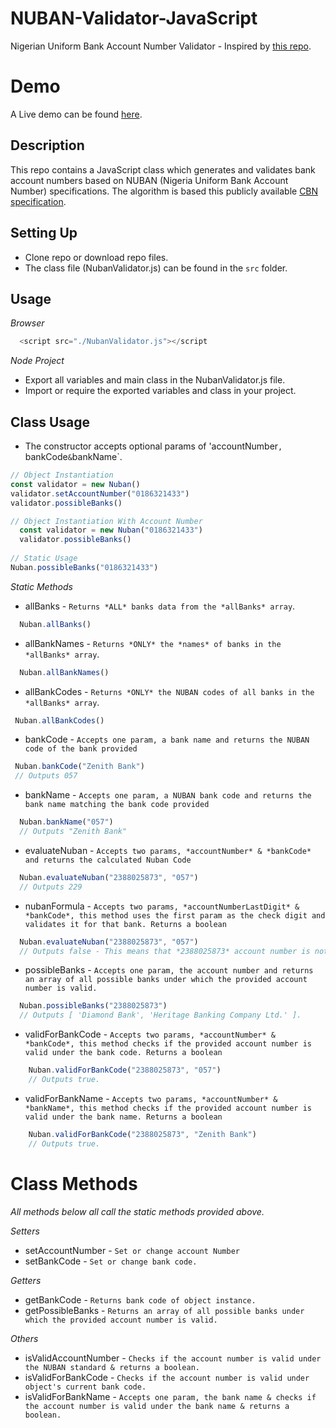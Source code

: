 # NUBAN-Validator-JavaScript
Nigerian Uniform Bank Account Number Validator - Inspired by <a href="https://github.com/Zifah/Nigeria-Bank-Account-NUBAN-Algorithm">this repo</a>.

# Demo
A Live demo can be found [here](https://nuban-validator.netlify.app/).

## Description
This repo contains a JavaScript class which generates and validates bank account numbers based on NUBAN (Nigeria Uniform Bank Account Number) specifications. The algorithm is based this publicly available <a href="https://www.cbn.gov.ng/OUT/2011/CIRCULARS/BSPD/NUBAN%20PROPOSALS%20V%200%204-%2003%2009%202010.PDF">CBN specification</a>.

## Setting Up
  - Clone repo or download repo files.
  - The class file (NubanValidator.js) can be found in the `src` folder.

## Usage

_Browser_

```js
  <script src="./NubanValidator.js"></script
```

_Node Project_

  - Export all variables and main class in the NubanValidator.js file.
  - Import or require the exported variables and class in your project.

## Class Usage
  - The constructor accepts optional params of 'accountNumber`, `bankCode` & `bankName`.

```js
// Object Instantiation
const validator = new Nuban()
validator.setAccountNumber("0186321433")
validator.possibleBanks()

// Object Instantiation With Account Number
  const validator = new Nuban("0186321433")
  validator.possibleBanks()
 
// Static Usage 
Nuban.possibleBanks("0186321433")
```

_Static Methods_

  - allBanks - `Returns *ALL* banks data from the *allBanks* array`.
  ```js
    Nuban.allBanks()
  ```
  - allBankNames - `Returns *ONLY* the *names* of banks in the *allBanks* array`.
  ```js
    Nuban.allBankNames()
  ```
  - allBankCodes - `Returns *ONLY* the NUBAN codes of all banks in the *allBanks* array`.
   ```js
    Nuban.allBankCodes()
  ```
  - bankCode - `Accepts one param, a bank name and returns the NUBAN code of the bank provided`
   ```js
    Nuban.bankCode("Zenith Bank")
    // Outputs 057
  ```
  - bankName - `Accepts one param, a NUBAN bank code and returns the bank name matching the bank code provided`
  ```js
    Nuban.bankName("057")
    // Outputs "Zenith Bank"
  ```
  - evaluateNuban - `Accepts two params, *accountNumber* & *bankCode* and returns the calculated Nuban Code`
  ```js
    Nuban.evaluateNuban("2388025873", "057")
    // Outputs 229
  ```
  - nubanFormula - `Accepts two params, *accountNumberLastDigit* & *bankCode*, this method uses the first param as the check digit and validates it for that bank. Returns a boolean`
  ```js
    Nuban.evaluateNuban("2388025873", "057")
    // Outputs false - This means that *2388025873* account number is not valid for the bank code *057 - (Zenith Bank).*
  ```
  - possibleBanks - `Accepts one param, the account number and returns an array of all possible banks under which the provided account number is valid.`
  ```js
    Nuban.possibleBanks("2388025873")
    // Outputs [ 'Diamond Bank', 'Heritage Banking Company Ltd.' ].
  ```
  - validForBankCode - `Accepts two params, *accountNumber* & *bankCode*, this method checks if the provided account number is valid under the bank code. Returns a boolean`
```js
    Nuban.validForBankCode("2388025873", "057")
    // Outputs true.
  ```
  - validForBankName - `Accepts two params, *accountNumber* & *bankName*, this method checks if the provided account number is valid under the bank name. Returns a boolean`
```js
    Nuban.validForBankCode("2388025873", "Zenith Bank")
    // Outputs true.
  ```
  
 # Class Methods
  *All methods below all call the static methods provided above.*
  
  _Setters_
  - setAccountNumber - `Set or change account Number`
  - setBankCode - `Set or change bank code.`

  _Getters_
  - getBankCode - `Returns bank code of object instance.`
  - getPossibleBanks - `Returns an array of all possible banks under which the provided account number is valid.`
  
  _Others_
  - isValidAccountNumber - `Checks if the account number is valid under the NUBAN standard & returns a boolean.`
  - isValidForBankCode - `Checks if the account number is valid under object's current bank code.`
  - isValidForBankName - `Accepts one param, the bank name & checks if the account number is valid under the bank name & returns a boolean.`
  
